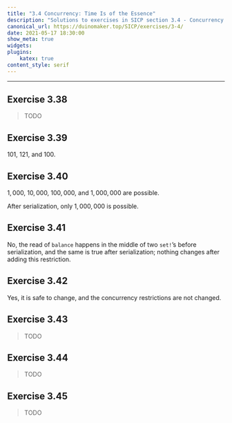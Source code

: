 ```yaml
---
title: "3.4 Concurrency: Time Is of the Essence"
description: "Solutions to exercises in SICP section 3.4 - Concurrency: Time Is of the Essence"
canonical_url: https://duinomaker.top/SICP/exercises/3-4/
date: 2021-05-17 18:30:00
show_meta: true
widgets:
plugins:
    katex: true
content_style: serif
---
```


---

## Exercise 3.38

> TODO

## Exercise 3.39

$101$, $121$, and $100$.

## Exercise 3.40

$1,000$, $10,000$, $100,000$, and $1,000,000$ are possible.

After serialization, only $1,000,000$ is possible.

## Exercise 3.41

No, the read of `balance` happens in the middle of two `set!`’s before serialization, and the same is true after serialization; nothing changes after adding this restriction.

## Exercise 3.42

Yes, it is safe to change, and the concurrency restrictions are not changed.

## Exercise 3.43

> TODO

## Exercise 3.44

> TODO

## Exercise 3.45

> TODO